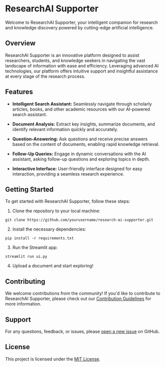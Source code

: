 # ResearchAI Supporter

Welcome to ResearchAI Supporter, your intelligent companion for research and knowledge discovery powered by cutting-edge artificial intelligence.

## Overview

ResearchAI Supporter is an innovative platform designed to assist researchers, students, and knowledge seekers in navigating the vast landscape of information with ease and efficiency. Leveraging advanced AI technologies, our platform offers intuitive support and insightful assistance at every stage of the research process.

## Features

- **Intelligent Search Assistant:** Seamlessly navigate through scholarly articles, books, and other academic resources with our AI-powered search assistant.
  
- **Document Analysis:** Extract key insights, summarize documents, and identify relevant information quickly and accurately.

- **Question-Answering:** Ask questions and receive precise answers based on the content of documents, enabling rapid knowledge retrieval.

- **Follow-Up Queries:** Engage in dynamic conversations with the AI assistant, asking follow-up questions and exploring topics in depth.

- **Interactive Interface:** User-friendly interface designed for easy interaction, providing a seamless research experience.

## Getting Started

To get started with ResearchAI Supporter, follow these steps:

1. Clone the repository to your local machine:
```
git clone https://github.com/yourusername/research-ai-supporter.git
```


2. Install the necessary dependencies:
```
pip install -r requirements.txt

```


3. Run the Streamlit app:

```
streamlit run ui.py

```



4. Upload a document and start exploring!

## Contributing

We welcome contributions from the community! If you'd like to contribute to ResearchAI Supporter, please check out our [Contribution Guidelines](CONTRIBUTING.md) for more information.

## Support

For any questions, feedback, or issues, please [open a new issue](https://github.com/yourusername/research-ai-supporter/issues) on GitHub.

## License

This project is licensed under the [MIT License](LICENSE).
